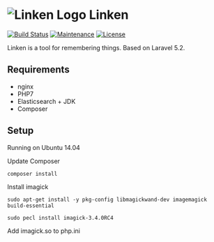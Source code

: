 ![Linken Logo](https://linken.me/assets/images/linken-logo.png "Linken")
Linken
======
[![Build Status](https://travis-ci.org/brycenrogers/linken.svg?branch=master)](https://travis-ci.org/brycenrogers/linken)
[![Maintenance](https://img.shields.io/maintenance/yes/2016.svg)]()
[![License](https://img.shields.io/badge/license-Apache-blue.svg)]()

Linken is a tool for remembering things. Based on Laravel 5.2.

Requirements
------------

- nginx
- PHP7
- Elasticsearch + JDK
- Composer

Setup
-----

Running on Ubuntu 14.04

Update Composer

```composer install```

Install imagick

```sudo apt-get install -y pkg-config libmagickwand-dev imagemagick build-essential```

```sudo pecl install imagick-3.4.0RC4```

Add imagick.so to php.ini



